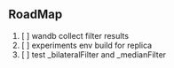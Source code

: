 ## RoadMap
1. [ ] wandb collect filter results
2. [ ] experiments env build for replica
3. [ ] test _bilateralFilter and _medianFilter
